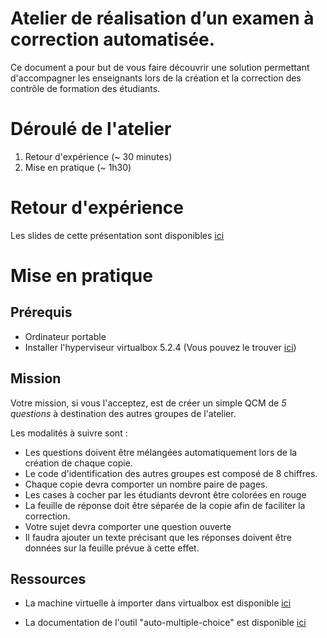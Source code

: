 Atelier de réalisation d’un examen à correction automatisée.
============================================================

Ce document a pour but de vous faire découvrir une solution permettant d'accompagner les enseignants lors de la création et la correction des contrôle de formation des étudiants.

# Déroulé de l'atelier

1. Retour d'expérience (~ 30 minutes)
2. Mise en pratique (~ 1h30)

# Retour d'expérience

Les slides de cette présentation sont disponibles [ici]()

# Mise en pratique

Prérequis
---------

* Ordinateur portable
* Installer l'hyperviseur virtualbox 5.2.4 (Vous pouvez le trouver [ici](https://www.virtualbox.org/wiki/Downloads))


Mission
-------

Votre mission, si vous l'acceptez, est de créer un simple QCM de *5 questions* à destination des autres groupes de l'atelier.

Les modalités à suivre sont :

* Les questions doivent être mélangées automatiquement lors de la création de chaque copie.
* Le code d'identification des autres groupes est composé de 8 chiffres.
* Chaque copie devra comporter un nombre paire de pages.
* Les cases à cocher par les étudiants devront être colorées en rouge
* La feuille de réponse doit être séparée de la copie afin de faciliter la correction.
* Votre sujet devra comporter une question ouverte
* Il faudra ajouter un texte précisant que les réponses doivent être données sur la feuille prévue à cette effet.

Ressources
----------

* La machine virtuelle à importer dans virtualbox est disponible [ici]()

* La documentation de l'outil "auto-multiple-choice" est disponible [ici]()
 


